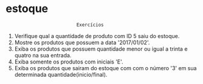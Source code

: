# estoque
                              Exercícios 
            
1. Verifique qual a quantidade de produto com ID 5 saiu do estoque.
2. Mostre os produtos que possuem a data '2017/01/02'.
3. Exiba os produtos que possuem quantidade menor ou igual a trinta e quatro na sua entrada.
4. Exiba somente os produtos com iniciais 'E'.
5. Exiba os produtos que sairam do estoque com com o número '3' em sua determinada quantidade(inicio/final).
